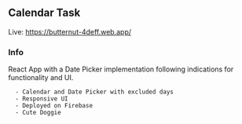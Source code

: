 
## Calendar Task

Live: https://butternut-4deff.web.app/

### Info

React App with a Date Picker implementation following indications for functionality and UI.
    
      - Calendar and Date Picker with excluded days
      - Responsive UI
      - Deployed on Firebase
      - Cute Doggie
